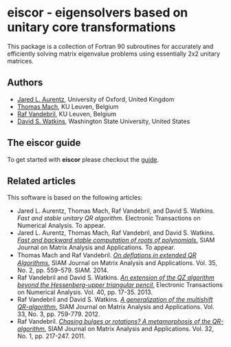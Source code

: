 # eiscor - eigensolvers based on unitary core transformations #
This package is a collection of Fortran 90 subroutines for accurately and efficiently solving matrix eigenvalue problems using essentially 2x2 unitary matrices.

## Authors ##
- [Jared L. Aurentz](https://www.maths.ox.ac.uk/people/jared.aurentz), University of Oxford, United Kingdom
- [Thomas Mach](http://people.cs.kuleuven.be/~thomas.mach/index.php), KU Leuven, Belgium
- [Raf Vandebril](http://people.cs.kuleuven.be/~raf.vandebril/), KU Leuven, Belgium
- [David S. Watkins](http://www.math.wsu.edu/faculty/watkins/), Washington State University, United States

## The eiscor guide ##
To get started with __eiscor__ please checkout the [guide](https://github.com/jaurentz/eiscor/blob/master/docs/GUIDE.md).

## Related articles ##
This software is based on the following articles:
- Jared L. Aurentz, Thomas Mach, Raf Vandebril, and David S. Watkins. _Fast and stable unitary QR algorithm._ Electronic Transactions on Numerical Analysis. To appear.
- Jared L. Aurentz, Thomas Mach, Raf Vandebril, and David S. Watkins. [_Fast and backward stable computation of roots of polynomials._](http://www.cs.kuleuven.be/publicaties/rapporten/tw/TW654.abs.html) SIAM Journal on Matrix Analysis and Applications. To appear.
- Thomas Mach and Raf Vandebril. [_On deﬂations in extended QR Algorithms._](http://epubs.siam.org/doi/abs/10.1137/130935665) SIAM Journal on Matrix Analysis and Applications. Vol. 35, No. 2, pp. 559–579. SIAM. 2014. 
- Raf Vandebril and David S. Watkins. [_An extension of the QZ algorithm beyond the Hessenberg-upper triangular pencil._](http://etna.mcs.kent.edu/volumes/2011-2020/vol40/abstract.php?vol=40&pages=17-35) Electronic Transactions on Numerical Analysis. Vol. 40, pp. 17-35. 2013.
- Raf Vandebril and David S. Watkins. [_A generalization of the multishift QR-algorithm._](http://epubs.siam.org/doi/abs/10.1137/11085219X) SIAM Journal on Matrix Analysis and Applications. Vol. 33, No. 3, pp. 759-779. 2012.
- Raf Vandebril. [_Chasing bulges or rotations? A metamorphosis of the QR-algorithm._](http://epubs.siam.org/doi/abs/10.1137/100809167) SIAM Journal on Matrix Analysis and Applications. Vol. 32, No. 1, pp. 217-247. 2011.

